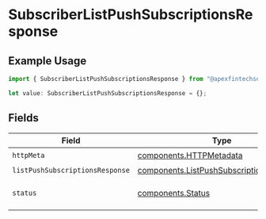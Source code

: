 # SubscriberListPushSubscriptionsResponse

## Example Usage

```typescript
import { SubscriberListPushSubscriptionsResponse } from "@apexfintechsolutions/ascend-sdk/models/operations";

let value: SubscriberListPushSubscriptionsResponse = {};
```

## Fields

| Field                                                                                                | Type                                                                                                 | Required                                                                                             | Description                                                                                          |
| ---------------------------------------------------------------------------------------------------- | ---------------------------------------------------------------------------------------------------- | ---------------------------------------------------------------------------------------------------- | ---------------------------------------------------------------------------------------------------- |
| `httpMeta`                                                                                           | [components.HTTPMetadata](../../models/components/httpmetadata.md)                                   | :heavy_check_mark:                                                                                   | N/A                                                                                                  |
| `listPushSubscriptionsResponse`                                                                      | [components.ListPushSubscriptionsResponse](../../models/components/listpushsubscriptionsresponse.md) | :heavy_minus_sign:                                                                                   | OK                                                                                                   |
| `status`                                                                                             | [components.Status](../../models/components/status.md)                                               | :heavy_minus_sign:                                                                                   | INVALID_ARGUMENT: The request was not well formed.                                                   |